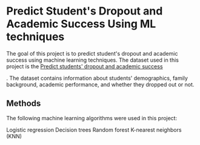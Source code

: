 # Predict Student's Dropout and Academic Success Using ML techniques

The goal of this project is to predict student's dropout and academic success using machine learning techniques. The dataset used in this project is the [Predict students' dropout and academic success](https://www.kaggle.com/datasets/thedevastator/higher-education-predictors-of-student-retention)

. The dataset contains information about students' demographics, family background, academic performance, and whether they dropped out or not.

## Methods
The following machine learning algorithms were used in this project:

Logistic regression
Decision trees
Random forest
K-nearest neighbors (KNN)
